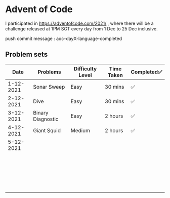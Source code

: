 # Advent of Code
I participated in https://adventofcode.com/2021/ , where there will be a challenge released at 1PM SGT every day from 1 Dec to 25 Dec inclusive.

push commit message : aoc-dayX-language-completed
## Problem sets

| Date      | Problems          | Difficulty Level | Time Taken | Completed✅ |
| --------- | ----------------- | ---------------- | ---------- | ---------- |
| 1-12-2021 | Sonar Sweep       | Easy             | 30 mins    | ✅          |
| 2-12-2021 | Dive              | Easy             | 30 mins    | ✅          |
| 3-12-2021 | Binary Diagnostic | Easy             | 2 hours    | ✅          |
| 4-12-2021 | Giant Squid       | Medium           | 2 hours    | ✅          |
| 5-12-2021 |                   |                  |            |            |
|           |                   |                  |            |            |
|           |                   |                  |            |            |
|           |                   |                  |            |            |
|           |                   |                  |            |            |
|           |                   |                  |            |            |
|           |                   |                  |            |            |
|           |                   |                  |            |            |
|           |                   |                  |            |            |
|           |                   |                  |            |            |
|           |                   |                  |            |            |
|           |                   |                  |            |            |
|           |                   |                  |            |            |
|           |                   |                  |            |            |
|           |                   |                  |            |            |
|           |                   |                  |            |            |
|           |                   |                  |            |            |
|           |                   |                  |            |            |
|           |                   |                  |            |            |
|           |                   |                  |            |            |
|           |                   |                  |            |            |
|           |                   |                  |            |            |
